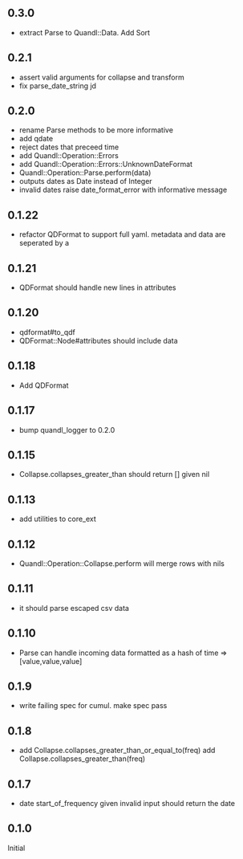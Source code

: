 ## 0.3.0

* extract Parse to Quandl::Data. Add Sort


## 0.2.1

* assert valid arguments for collapse and transform
* fix parse_date_string jd


## 0.2.0

* rename Parse methods to be more informative
* add qdate
* reject dates that preceed time
* add Quandl::Operation::Errors
* add Quandl::Operation::Errors::UnknownDateFormat
* Quandl::Operation::Parse.perform(data)
* outputs dates as Date instead of Integer
* invalid dates raise date_format_error with informative message


## 0.1.22

* refactor QDFormat to support full yaml. metadata and data are seperated by a


## 0.1.21

* QDFormat should handle new lines in attributes


## 0.1.20

* qdformat#to_qdf
* QDFormat::Node#attributes should include data


## 0.1.18

* Add QDFormat


## 0.1.17

* bump quandl_logger to 0.2.0


## 0.1.15

* Collapse.collapses_greater_than should return [] given nil


## 0.1.13

* add utilities to core_ext


## 0.1.12

* Quandl::Operation::Collapse.perform will merge rows with nils


## 0.1.11

* it should parse escaped csv data

## 0.1.10

* Parse can handle incoming data formatted as a hash of time => [value,value,value]

## 0.1.9

* write failing spec for cumul. make spec pass

## 0.1.8

* add Collapse.collapses_greater_than_or_equal_to(freq) add Collapse.collapses_greater_than(freq)

## 0.1.7

* date start_of_frequency given invalid input should return the date

## 0.1.0

Initial